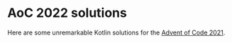 # AoC 2022 solutions

Here are some unremarkable Kotlin solutions for the [Advent of Code
2021](https://adventofcode.com).
